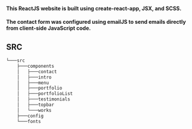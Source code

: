 #### This ReactJS website is built using create-react-app, JSX, and SCSS.

#### The contact form was configured using emailJS to send emails directly from client-side JavaScript code. 

## SRC
```bash
└───src
    ├───components
    │   ├───contact
    │   ├───intro
    │   ├───menu
    │   ├───portfolio
    │   ├───portfolioList
    │   ├───testimonials
    │   ├───topbar
    │   └───works
    ├───config
    └───fonts
```

